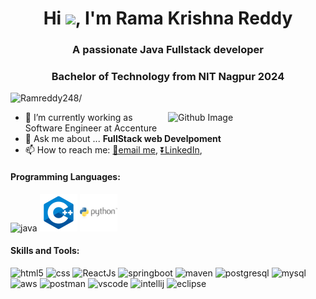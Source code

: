 <h1 align="center">Hi <img src="https://raw.githubusercontent.com/iampavangandhi/iampavangandhi/master/gifs/Hi.gif" width="30px">, I'm Rama Krishna Reddy</h1>

<h3 align="center">A passionate Java Fullstack developer</h3>
<h3 align="center">Bachelor of Technology from NIT Nagpur 2024</h3>
<p align="left"> <img src=https://komarev.com/ghpvc/?username=Ramreddy248 alt=Ramreddy248/></p>


<img width="50%" align="right" alt="Github Image" src="https://raw.githubusercontent.com/onimur/.github/master/.resources/git-header.svg" />


- 🔭 I’m currently working as Software Engineer at Accenture
- 💬 Ask me about ... **FullStack web Develpoment**
- 📫 How to reach me: [📧email me](mailto:medamram321@gmail.com.com), [⏬LinkedIn](https://www.linkedin.com/in/rk248/), 
<h4>Programming Languages: </h4>
<p align="left">
 <img style="margin: auto;" src="https://raw.githubusercontent.com/marwin1991/profile-technology-icons/refs/heads/main/icons/java.png" alt=java width="60" height="60"/>
 <img style="margin: auto;" src="https://raw.githubusercontent.com/sachinverma53121/sachinverma53121/master/icons/cpp.png" alt=cplusplus width="60" height="60"/>
 <img style="margin: auto;" src="https://raw.githubusercontent.com/sachinverma53121/sachinverma53121/master/icons/python.png" alt=python width="60" height="60"/>
</p>
<h4>Skills and Tools: </h4>
<p align="left">
	<img style="margin: auto;" src="https://raw.githubusercontent.com/marwin1991/profile-technology-icons/refs/heads/main/icons/html.png" alt=html5 width="60" height="60"/> 
<img style="margin: auto;" src="https://raw.githubusercontent.com/marwin1991/profile-technology-icons/refs/heads/main/icons/css.png" alt=css width="60" height="60"/> 
<img style="margin: auto;" src="https://raw.githubusercontent.com/marwin1991/profile-technology-icons/refs/heads/main/icons/react.png" alt=ReactJs width="60" height="60"/> 
<img style="margin: auto;" src="https://raw.githubusercontent.com/marwin1991/profile-technology-icons/refs/heads/main/icons/spring_boot.png" alt=springboot width="60" height="60"/> 
<img style="margin: auto;" src="https://raw.githubusercontent.com/marwin1991/profile-technology-icons/refs/heads/main/icons/maven.png" alt=maven width="60" height="60"/> 
<img style="margin: auto;" src="https://raw.githubusercontent.com/marwin1991/profile-technology-icons/refs/heads/main/icons/postgresql.png" alt=postgresql width="60" height="60"/> 
<img style="margin: auto;" src="https://raw.githubusercontent.com/marwin1991/profile-technology-icons/refs/heads/main/icons/mysql.png" alt=mysql width="60" height="60"/>


<img style="margin: auto;" src="https://raw.githubusercontent.com/marwin1991/profile-technology-icons/refs/heads/main/icons/aws.png" alt=aws width="60" height="60"/>


<img style="margin: auto;" src="https://raw.githubusercontent.com/marwin1991/profile-technology-icons/refs/heads/main/icons/postman.png" alt=postman width="60" height="60"/> 
<img style="margin: auto;" src="https://raw.githubusercontent.com/marwin1991/profile-technology-icons/refs/heads/main/icons/visual_studio_code.png" alt=vscode width="60" height="60"/> 

<img style="margin: auto;" src="https://raw.githubusercontent.com/marwin1991/profile-technology-icons/refs/heads/main/icons/intellij.png" alt=intellij width="60" height="60"/> 

<img style="margin: auto;" src="https://raw.githubusercontent.com/marwin1991/profile-technology-icons/refs/heads/main/icons/eclipse.png" alt=eclipse width="60" height="60"/> 
 


	
 
</p>

